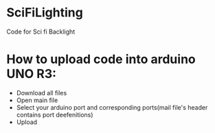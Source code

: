 # SciFiLighting
Code for Sci fi Backlight
# How to upload code into arduino UNO R3:
 - Download all files
 - Open main file
 - Select your arduino port and corresponding ports(mail file's header contains port deefenitions)
 - Upload
